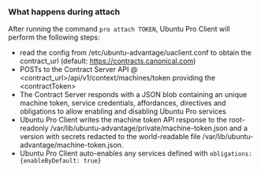 ### What happens during attach
After running the command `pro attach TOKEN`, Ubuntu Pro Client will perform the following steps:

* read the config from /etc/ubuntu-advantage/uaclient.conf to obtain
  the contract\_url (default: https://contracts.canonical.com)
* POSTs to the Contract Server API @
  <contract_url>/api/v1/context/machines/token providing the \<contractToken\>
* The Contract Server responds with a JSON blob containing an unique machine
  token, service credentials, affordances, directives and obligations to allow
  enabling and disabling Ubuntu Pro services
* Ubuntu Pro Client writes the machine token API response to the root-readonly
  /var/lib/ubuntu-advantage/private/machine-token.json and a version with secrets redacted to the world-readable
  file /var/lib/ubuntu-advantage/machine-token.json.
* Ubuntu Pro Client auto-enables any services defined with
  `obligations:{enableByDefault: true}`
